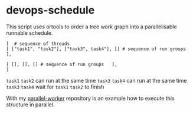 # devops-schedule

This script uses ortools to order a tree work graph into a parallelisable runnable schedule.

```
[  # sequence of threads
[ ["task1", "task2"], ["task3", task4"], [] # sequence of run groups   ],

[ [], [], [] # sequence of run groups   ],
]
```

`task1` `task2` can run at the same time
`task3` `task4` can run at the same time
`task3` `task4` wait for `task1` `task2` to finish

With my [parallel-worker](https://github.com/samsquire/parallel-workers) repository is an example how to execute this structure in parallel.
